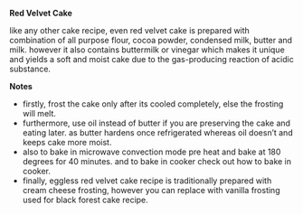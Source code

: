 **Red Velvet Cake**

like any other cake recipe, even red velvet cake is prepared with combination of all purpose flour, cocoa powder, condensed milk, butter and milk. however it also contains buttermilk or vinegar which makes it unique and yields a soft and moist cake due to the gas-producing reaction of acidic substance.

**Notes**

* firstly, frost the cake only after its cooled completely, else the frosting will melt.
* furthermore, use oil instead of butter if you are preserving the cake and eating later. as butter hardens once refrigerated whereas oil doesn’t and keeps cake more moist.
* also to bake in microwave convection mode pre heat and bake at 180 degrees for 40 minutes. and to bake in cooker check out how to bake in cooker.
* finally, eggless red velvet cake recipe is traditionally prepared with cream cheese frosting, however you can replace with vanilla frosting used for black forest cake recipe.
